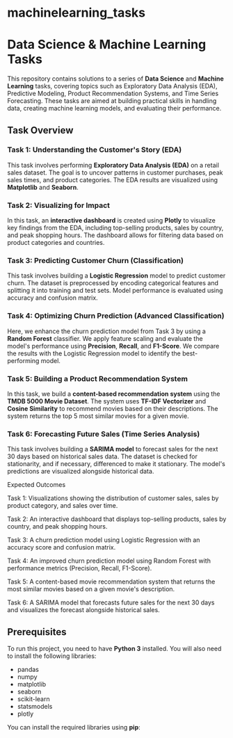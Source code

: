 # machinelearning_tasks

# Data Science & Machine Learning Tasks

This repository contains solutions to a series of **Data Science** and **Machine Learning** tasks, covering topics such as Exploratory Data Analysis (EDA), Predictive Modeling, Product Recommendation Systems, and Time Series Forecasting. These tasks are aimed at building practical skills in handling data, creating machine learning models, and evaluating their performance.


## Task Overview

### **Task 1: Understanding the Customer's Story (EDA)**
This task involves performing **Exploratory Data Analysis (EDA)** on a retail sales dataset. The goal is to uncover patterns in customer purchases, peak sales times, and product categories. The EDA results are visualized using **Matplotlib** and **Seaborn**.

### **Task 2: Visualizing for Impact**
In this task, an **interactive dashboard** is created using **Plotly** to visualize key findings from the EDA, including top-selling products, sales by country, and peak shopping hours. The dashboard allows for filtering data based on product categories and countries.

### **Task 3: Predicting Customer Churn (Classification)**
This task involves building a **Logistic Regression** model to predict customer churn. The dataset is preprocessed by encoding categorical features and splitting it into training and test sets. Model performance is evaluated using accuracy and confusion matrix.

### **Task 4: Optimizing Churn Prediction (Advanced Classification)**
Here, we enhance the churn prediction model from Task 3 by using a **Random Forest** classifier. We apply feature scaling and evaluate the model's performance using **Precision**, **Recall**, and **F1-Score**. We compare the results with the Logistic Regression model to identify the best-performing model.

### **Task 5: Building a Product Recommendation System**
In this task, we build a **content-based recommendation system** using the **TMDB 5000 Movie Dataset**. The system uses **TF-IDF Vectorizer** and **Cosine Similarity** to recommend movies based on their descriptions. The system returns the top 5 most similar movies for a given movie.

### **Task 6: Forecasting Future Sales (Time Series Analysis)**
This task involves building a **SARIMA model** to forecast sales for the next 30 days based on historical sales data. The dataset is checked for stationarity, and if necessary, differenced to make it stationary. The model's predictions are visualized alongside historical data.

Expected Outcomes

Task 1: Visualizations showing the distribution of customer sales, sales by product category, and sales over time.

Task 2: An interactive dashboard that displays top-selling products, sales by country, and peak shopping hours.

Task 3: A churn prediction model using Logistic Regression with an accuracy score and confusion matrix.

Task 4: An improved churn prediction model using Random Forest with performance metrics (Precision, Recall, F1-Score).

Task 5: A content-based movie recommendation system that returns the most similar movies based on a given movie's description.

Task 6: A SARIMA model that forecasts future sales for the next 30 days and visualizes the forecast alongside historical sales.

## Prerequisites

To run this project, you need to have **Python 3** installed. You will also need to install the following libraries:

- pandas
- numpy
- matplotlib
- seaborn
- scikit-learn
- statsmodels
- plotly

You can install the required libraries using **pip**:

